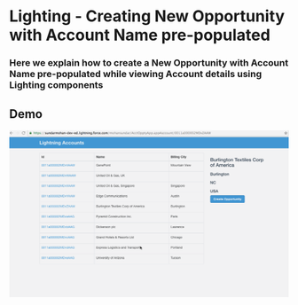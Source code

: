 # Lighting - Creating New Opportunity with Account Name pre-populated

### Here we explain how to create a New Opportunity  with Account Name pre-populated while viewing Account details using Lighting components

## Demo

![alt tag](https://github.com/mohan-chinnappan-n/lightning-accounts/blob/master/demo/accounts-lightning.gif)

